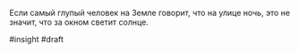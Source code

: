 Если самый глупый человек на Земле говорит, что на улице ночь, это не значит, что за окном светит солнце.

#insight
#draft